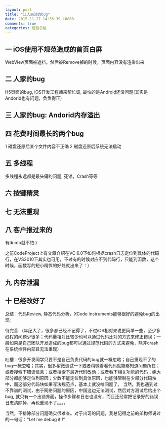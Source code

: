 ```yaml
---
layout: post
title: "让人崩溃的bug"
date: 2015-11-27 14:36:39 +0800
comments: true
categories: 经验总结
---
```

## 一 iOS使用不规范造成的首页白屏

WebView页面被遮挡，然后被Remove掉的时候，页面内容没有渲染出来

## 二 人家的bug

H5页面的bug, iOS开发工程师来帮忙调, 最怕的是Android还没问题(其实是Andorid也有问题，负负得正)

## 三 人家的bug: Andorid内存溢出 

## 四 花费时间最长的两个bug
1 磁盘还原后某个文件内容不正确
2 磁盘还原后系统无法启动

## 五 多线程
多线程永远都是最头痛的问题, 死锁，Crash等等

## 六 按键精灵

## 七 无法重现

## 八 客户报过来的
有dump就不怕:)

之前CodeProject上有文章介绍在VC 6.0下如何根据crash日志定位到具体的代码行，在VS2010下其实也可用，不过有的时候对应不到代码行，只能到函数，这个时候，函数写的短小精悍的好处就出来了：）

## 九 内存泄漏

## 十 已经改好了



总结：代码Review, 静态代码分析，XCode Instruments能够很好的避免bug的出现;

待完善 （年纪大了，很多都已经不记得了，不过iOS相对来说更简单一些，至少多线程的问题少很多；代码量相对比较少也可以通过代码比对的方式来修正错误；一般如果是自己团队开发造成的bug都可以通过规范代码的方式来避免，除非crash在系统控件内部且无法重现）

吐槽：很多开发同学只要不是自己负责代码的bug就一概忽略；自己重现不了的bug一概忽略；其实，很多稍微调试一下或者稍微看看代码就能够知道问题所在；或者搜索下错误信息；或者搜索下最近代码改动；或者看下相关功能的代码；绝大部分都能够定位到原因；少数不能定位到具体原因，也能够限制在少部分代码块中，而这部分代码块如果写法规范点，基本上就没啥问题了。
当然，我也遇到过不靠谱的测试，由于网络问题的原因，中国这边无法测试，然后对方测试后给出个bug, 就只有一个出错界面，操作步骤和日志也没有，而且还经常把记录好的错误日志清除掉，再也重现不了。。。。

当然，不排除部分问题确实很难查。对于出现的问题，我总记得之前的架构师说过的一句话：“Let me debug it !”

